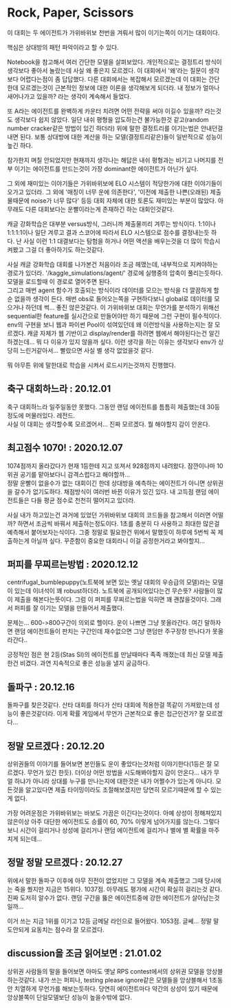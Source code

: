 # Rock, Paper, Scissors

이 대회는 두 에이전트가 가위바위보 천번을 겨뤄서 많이 이기는쪽이 이기는 대회이다.

핵심은 상대방의 패턴 파악이라고 할 수 있다.

Notebook을 참고해서 여러 간단한 모델을 살펴보았다. 개인적으로는 결정트리 방식이 생각보다 좋아서 놀랐는데 사실 왜 좋은지 모르겠다. 이 대회에서 '왜'라는 질문이 생각보다 어렵다는점이 좀 답답했다. 다른 대회에서는 복잡해서 모르겠는데 이 대회는 간단한데 모르겠는것이 근본적인 정보에 대한 이론을 생각해보게 되더라. 내 정보가 얼마나 새어나가고 있을까? 라는 생각이 계속해서 들었다.

또 A라는 에이전트를 완벽하게 카운터 치려면 어떤 전략을 써야 이길수 있을까? 라는것도 생각보다 쉽지 않았다. 일단 내쉬 평형을 압도하는건 불가능한것 같고(random number cracker같은 방법이 있긴 하더라) 위에 말한 결정트리를 이기는법은 안내던걸 내면 된다. 보통 상대방에 대한 계산을 하는 모델(결정트리같은)들이 일반적으로 성능이 높긴 하다. 

참가한지 며칠 안되었지만 현재까지 생각나는 해답은 내쉬 평형과는 비기고 나머지를 전부 이기는 에이전트를 만드는것이 가장 dominant한 에이전트가 아닌가 싶다.

그 외에 재미있는 이야기들은 가위바위보에 ELO 시스템이 적당한가에 대한 이야기들이 오가고 있더라. 그 외에 '매칭이 너무 운에 의존한다', '이전에 제출한 나쁜(오래된) 제출물때문에 noise가 너무 많다' 등등 대회 자체에 대한 토론도 재미있는 부분이 많았다. 아무래도 다른 대회보다는 운빨이라는게 존재하긴 하는 대회인것같다.

캐글 강화학습은 대부분 versus방식, 그러니까 제출물끼리 겨루는 방식이다. 1:1이나 1:1:1:1이나 일단 겨루고 결과 스코어에 따라서 ELO 시스템으로 점수를 결정내는듯 하다. 난 사실 이런 1:1 대결보다는 탐험을 하거나 어떤 액션을 배우는것을 더 많이 학습시켜봤고 그걸 더 좋아하기도 하는것같다.

사실 캐글 강화학습 대회를 나가본건 처음이라 조금 헤맸는데, 내부적으로 지켜야하는 경로가 있더라. '/kaggle_simulations/agent/' 경로에 실행중의 압축이 풀리는듯하다. 모델을 로드할때 이 경로로 열어주면 된다.  
그리고 매번 agent 함수가 호출되는 방식이라 데이터를 모으는 방식을 더 깔끔하게 할 순 없을까 생각이 든다. 매번 obs로 들어오는쪽을 구현하다보니 global로 데이터를 모으거나 하던데 썩... 좋진 않은것같다. 이 가위바위보 대회는 무언가를 분석하기 위해선 sequential한 feature를 실시간으로 만들어야만 하기 때문에 그런 구현이 필수적이다. env의 구현을 보니 웹과 파이썬 Pool이 섞여있던데 왜 이런방식을 사용하는지는 잘 모르겠다. 캐글 자체가 웹 기반이고 display/render를 하려면 웹에서 해야된다는건 알긴하겠는데... 뭐 다 이유가 있지 않을까 싶다. 이런 생각을 하는 이유는 생각보다 env가 상당히 느린거같아서... 빨랐으면 사실 별 생각 없었을것 같다.

뭐 아무튼 위에 말한대로 학습을 시켜서 로드시키는것까지 진행했다.


## 축구 대회하느라 : 20.12.01

축구 대회하느라 일주일동안 못했다. 그동안 랜덤 에이전트를 틈틈히 제출했는데 30등 정도에 머물러있다. 레전드.  
사실 이 대회는 생각할수록 모르겠어서... 진짜 모르겠다. 뭘 해야할지 감이 안온다.


## 최고점수 1070! : 2020.12.07

1074점까지 올라갔다가 현재 1등한테 지고 또져서 928점까지 내려왔다. 잠깐이나마 10위권 공기를 맡아보다니 감격스럽다고 해야할까...  
정말 운빨이 없을수가 없는 대회이긴 한데 상대방을 예측하는 에이전트가 아니면 상위권을 갈수가 없기도하다. 채점방식이 여러번 바뀐 이유가 있긴 있다. 내 고득점 랜덤 에이전트들은 다들 평균 점수로 천천히 떨어지고 있더라.

사실 내가 하고있는건 과거에 있었던 가위바위보 대회의 코드들을 참고해서 이러면 어떨까? 하면서 조금씩 바꿔서 제출하는정도이다. 1초를 충분히 다 사용하고 최대한 많은걸 예측해서 붙어보자는식이다. 그중 정말로 필요한건 위에서 말했듯이 하루에 5번씩 꼭 제출하는게 아닐까 싶다. 꾸준함이 중요한 대회라니 이걸 공정한거라고 봐야할지...


## 퍼피를 무찌르는방법 : 2020.12.12

centrifugal_bumblepuppy(노트북에 보면 있는 옛날 대회의 우승급의 모델)라는 모델이 있는데 이녀석이 꽤 robust하더라. 노트북에 공개되어있다는건 무슨뜻? 사람들이 많이 제출을 해본다는뜻이다. 그럼 이 퍼피를 무찌르는법을 익히면 꽤 괜찮을것이다. 그래서 퍼피를 잘 이기는 모델을 만들어서 제출했다.

문제는... 600->800구간이 의외로 헬이다. 운이 나쁘면 그냥 못올라간다. 여긴 말하자면 랜덤 에이전트들이 판치는 구간인데 재수없으면 그냥 랜덤만 주구장창 만나다가 못올라간다..

긍정적인 점은 현 2등(Stas SI)의 에이전트를 만날때마다 족족 깨졌는데 최신 모델 제출한건 비겼다. 과연 지속적으로 좋은 성능을 낼지 궁금하다.


## 돌파구 : 20.12.16

돌파구를 찾은것같다. 산타 대회를 하다가 산타 대회에 적용한걸 똑같이 가져왔는데 성능이 좋은것같더라. 이게 확률 게임에서 무언가 근본적으로 좋은 접근인건가? 잘 모르겠다...


## 정말 모르겠다 : 20.12.20

상위권들의 이야기를 들어보면 본인들도 운이 좋았다는것처럼 이야기한다(1등은 잘 모르겠다. 무언가 있긴 한듯). 더이상 어떤 방법을 시도해봐야할지 감이 안온다... 내가 무얼 하냐가 아니라 상대를 누구를 만나는지에 대한것은 내가 어쩔수가 있는게 아니다. 모든것을 알고있다면 제출 타이밍이라도 조절해보겠지만 당연히 모르기때문에 할 수 있는게 없다.

가장 어려운점은 가위바위보는 바보도 가끔은 이긴다는것이다. 아예 상성이 정해져있지 않은이상 아주 대단한 에이전트도 승률이 60, 70% 이렇게 넘어가지를 않는다. 그렇다보니 시간이 걸리거나 상성에 걸리거나 랜덤 에이전트에 걸리거나 별에 별 확률을 마주치게 되는데... 


## 정말 정말 모르겠다 : 20.12.27

위에서 말한 돌파구 이후에 아무 진전이 없었지만 그 모델을 계속 제출했고 그때 당시에는 죽을 쒔지만 지금은 15위다. 1037점. 아무래도 평가에 시간이 확실히 걸리는것 같다. 진짜 도저히 알수가 없다. 랜덤 구간을 뚫은 에이전트중에 강한 에이전트가 살아남는것일까... 

이거 쓰는 지금 1위를 이기고 12등 금메달 라인으로 들어왔다. 1053점. 글쎄... 정말 말도안되게 요동치는 점수라 잘 모르겠다.


## discussion을 조금 읽어보면 : 21.01.02

상위권 사람들의 말을 들어보면 아마도 옛날 RPS contest에서의 상위권 모델을 앙상블 하는것같다. 내가 쓰는 퍼피나, testing please ignore같은 모델들을 앙상블해서 1초동안 치열하게 무언가를 해보는듯하다. 당연히 에이전트마다 약간의 상성이 있기 때문에 앙상블쪽이 단일모델보단 성능이 높을수밖에 없다.
